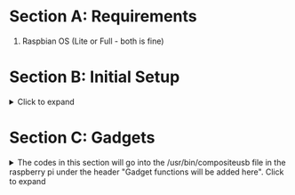 # Section A: Requirements
1. Raspbian OS (Lite or Full - both is fine)

# Section B: Initial Setup 
<details><summary> Click to expand </summary>  
   
   ## Step 1: Configure the SD Card 
   1. Flash Raspbian OS into SD card using Raspberry Pi Imager
      - To allow a headless setup, click on the gear icon on the bottom right and enable ssh while filling in your wifi details.
   2. SSH into the Raspberry Pi Zero W

   ## Step 2: Configuring the Kernel 
   1. Enabling device tree overlay
   ```
   echo "dtoverlay=dwc2" | sudo tee -a /boot/config.txt
   echo "dwc2" | sudo tee -a /etc/modules
   ```
   2. Enabling the libcomposite module
   ```
   sudo echo "libcomposite" | sudo tee -a /etc/modules
   ```
   ## Step 3: Configuring the gadget
   1. Create a config script and make it executable
   ```
   sudo touch /usr/bin/composite_usb
   sudo chmod +x /usr/bin/composite_usb
   ```
   2. Editting the config script:
   ```
   sudo nano /usr/bin/composite_usb
   ```
   ```
   #!/bin/bash
   cd /sys/kernel/config/usb_gadget/

   # Creating a gadget directory for gadget configuration
   mkdir -p compositeusb
   cd compositeusb

   # configure gadget details
   # =========================
   echo 0x1d6b > idVendor # Linux Foundation
   echo 0x0104 > idProduct # Multifunction Composite Gadget
   echo 0x0100 > bcdDevice # v1.0.0
   echo 0x0200 > bcdUSB # USB2

   # Configure the text strings
   # ===========================
   mkdir -p strings/0x409
   echo "1234567890" > strings/0x409/serialnumber
   echo "danieltanzhonghao" > strings/0x409/manufacturer
   echo "ITP24 Composite USB Device" > strings/0x409/product

   # Initial device configuration
   # =============================
   mkdir -p configs/c.1/strings/0x409
   echo "Config 1: ECM network" > configs/c.1/strings/0x409/configuration
   echo 250 > configs/c.1/MaxPower

   # Gadget functions will be added here
   # ====================================
   # 
   #  
   #
   # End of gadget functions

   ls /sys/class/udc > UDC
   ```
   3. Adding script to rc.local so that it will run on boot everytime  
   Add line to before **exit 0**!!
   ```
   sudo nano /etc/rc.local
   ```
   ```
   /usr/bin/composite_usb
   ```
</details>  

# Section C: Gadgets
<details><summary> The codes in this section will go into the /usr/bin/compositeusb file in the raspberry pi under the header "Gadget functions will be added here". Click to expand </summary>
   
   ## 1. Ethernet Gadget
   ### 1.1a Windows (RNDIS function)
   ```
   mkdir -p functions/rndis.usb0 
   echo "48:6f:73:74:50:43" > functions/rndis.usb0/host_addr # MAC address for HOST PC
   echo "42:61:64:55:53:42" > functions/rndis.usb0/dev_addr # MAC address for Pi
   ln -s functions/rndis.usb0 configs/c.1/
   ```
   Additional configuration is needed if we are configuring Ethernet Gadget mode for Windows. Since Windows does not automatically  install the correct drivers for the Raspberry Pi Zero W. 
   
   To solve this, we have to manually find the device under "Device Manager" and updating its driver to a "RNDIS/Ethernet Device"  
   The .inf file for the driver can be downloaded from this GitHub under LibComposite/RNDIS.inf  
   ### 1.1b Linux/MAC (CDC ECM function)
   ```
   mkdir -p functions/ecm.usb0
   echo "48:6f:73:74:50:43" > functions/ecm.usb0/host_addr # MAC address for HOST PC
   echo "42:61:64:55:53:42" > functions/ecm.usb0/dev_addr # MAC address for Pi
   ln -s functions/ecm.usb0 configs/c.1/
   ```
   ### 1.2 Configuring Static IP address and enabling it in Raspberry Pi Zero W
   For the below code, place it below the last line of the /usr/bin/compositeusb file  
   This is to assigned a fixed ip for the raspberry pi.
   ```
   ifconfig usb0 10.0.0.1 netmask 255.255.255.0 up
   ```
   ### 1.3 Configuring static IP address from HOST PC 
   Assign connection in HOST PC, ipv4 = 10.0.0.2, network mask = 255.255.255.0, default gateway = 10.0.0.2
   ```
   ipconfig #finding the connection in windows
   ifconfig #finding the connection in Linux/MAC
   ```
   
   ### 1.4 Notes
   MAC address can be anything as long as first byte of the address is even  
   As for IP address, you can pick any two IP address from the reserved private networks range (One for the Pi, One for the HOST PC)
   
   ### 1.5 Advance configuration 1: Removing the need to manually install RNDIS driver
   Tricking Windows 10 into auto installing RNDIS driver for a composite gadget so we do not have to manually update its driver.  
   
   To achieve this:
   1. Set up an RNDIS gadget using a VID/PID of a known good device that is compatible with composite RNDIS and setting bDeviceClass and bDeviceSubClass to 0x02 for a valid gadget. 
   2. Set up the "os_desc" node with Windows.  
   3. Link only the RNDIS function to the config (ethernet gadget mode), attach the USB gadget to the device and allow for Windows to detect and install drivers. 
   4. Detach the USB gadget to link the rest of my functions such as HID gadget.
   5. Setting the bDeviceClass back to 0x00. Forces Windows to use device information in the descriptors and preventing assumption of a particular class.
   6. Reattach the USB gadget
   
   The complete example can be seen on bash script: **composite_gadget_autoRNDIS.sh**
   
   ## 2. HID Keyboard
   ```
   mkdir -p functions/hid.usb0
   echo 1 > functions/hid.usb0/protocol
   echo 1 > functions/hid.usb0/subclass
   echo 8 > functions/hid.usb0/report_length
   echo -ne \\x05\\x01\\x09\\x06\\xa1\\x01\\x05\\x07\\x19\\xe0\\x29\\xe7\\x15\\x00\\x25\\x01\\x75\\x01\\x95\\x08\\x81\\x02\\x95\\x01\\x75\\x08\\x81\\x03\\x95\\x05\\x75\\x01\\x05\\x08\\x19\\x01\\x29\\x05\\x91\\x02\\x95\\x01\\x75\\x03\\x91\\x03\\x95\\x06\\x75\\x08\\x15\\x00\\x25\\x65\\x05\\x07\\x19\\x00\\x29\\x65\\x81\\x00\\xc0 > functions/hid.usb0/report_desc
   ln -s functions/hid.usb0 configs/c.1/
   ```
   This will turn the Raspberry Pi Zero W into a HID keyboard however it still requires additional scripts to send keystrokes to the HOST PC (etiher automatically or manually.)
   
</details>

